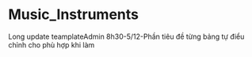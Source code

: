 # Music_Instruments
Long update teamplateAdmin 8h30-5/12-Phần tiêu đề từng bảng tự điểu chỉnh cho phù hợp khi làm
